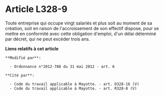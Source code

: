 # Article L328-9

Toute entreprise qui occupe vingt salariés et plus soit au moment de sa création, soit en raison de l'accroissement de son
effectif dispose, pour se mettre en conformité avec cette obligation d'emploi, d'un délai déterminé par décret, qui ne peut
excéder trois ans.

**Liens relatifs à cet article**

	**Modifié par**:

	  - Ordonnance n°2012-788 du 31 mai 2012 - art. 6

	**Cité par**:

	  - Code du travail applicable à Mayotte. - art. D328-16 (V)
	  - Code du travail applicable à Mayotte. - art. R328-8 (V)
